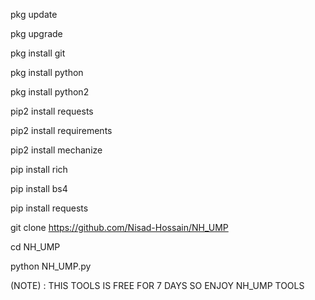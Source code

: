 pkg update

pkg upgrade

pkg install git

pkg install python

pkg install python2

pip2 install requests

pip2 install requirements

pip2 install mechanize

pip install rich

pip install bs4

pip install requests

git clone https://github.com/Nisad-Hossain/NH_UMP

cd NH_UMP

python NH_UMP.py

(NOTE) : THIS TOOLS IS FREE FOR 7 DAYS SO ENJOY NH_UMP TOOLS
